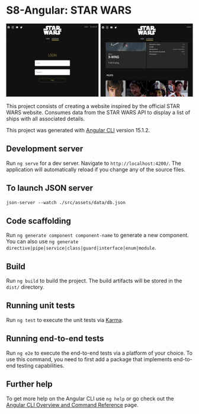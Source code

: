 # S8-Angular: STAR WARS

![Budget](src/assets/img/SW.jpg "STAR WARS")


This project consists of creating a website inspired by the official STAR WARS website. Consumes data from the STAR WARS API to display a list of ships with all associated details.



This project was generated with [Angular CLI](https://github.com/angular/angular-cli) version 15.1.2.

## Development server

Run `ng serve` for a dev server. Navigate to `http://localhost:4200/`. The application will automatically reload if you change any of the source files.

## To launch JSON server

`json-server --watch ./src/assets/data/db.json`

## Code scaffolding

Run `ng generate component component-name` to generate a new component. You can also use `ng generate directive|pipe|service|class|guard|interface|enum|module`.

## Build

Run `ng build` to build the project. The build artifacts will be stored in the `dist/` directory.

## Running unit tests

Run `ng test` to execute the unit tests via [Karma](https://karma-runner.github.io).

## Running end-to-end tests

Run `ng e2e` to execute the end-to-end tests via a platform of your choice. To use this command, you need to first add a package that implements end-to-end testing capabilities.

## Further help

To get more help on the Angular CLI use `ng help` or go check out the [Angular CLI Overview and Command Reference](https://angular.io/cli) page.
